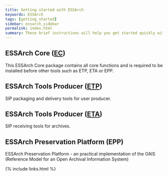```yaml
---
title: Getting started with ESSArch
keywords: ESSArch
tags: [getting_started]
sidebar: essarch_sidebar
permalink: index.html
summary: These brief instructions will help you get started quickly with ESSArch.
---
```


## ESSArch Core ([EC](ec_getting_started.html))

This ESSArch Core package contains all core functions and is required to be installed before other tools such as ETP, ETA or EPP.

## ESSArch Tools Producer ([ETP](etp_getting_started.html))

SIP packaging and delivery tools for user producer.

## ESSArch Tools Producer ([ETA](eta_getting_started.html))

SIP receiving tools for archives.

## ESSArch Preservation Platform (EPP)

ESSArch Preservation Platform - an practical implementation of the OAIS (Reference Model for an Open Archival Information System)

{% include links.html %}
